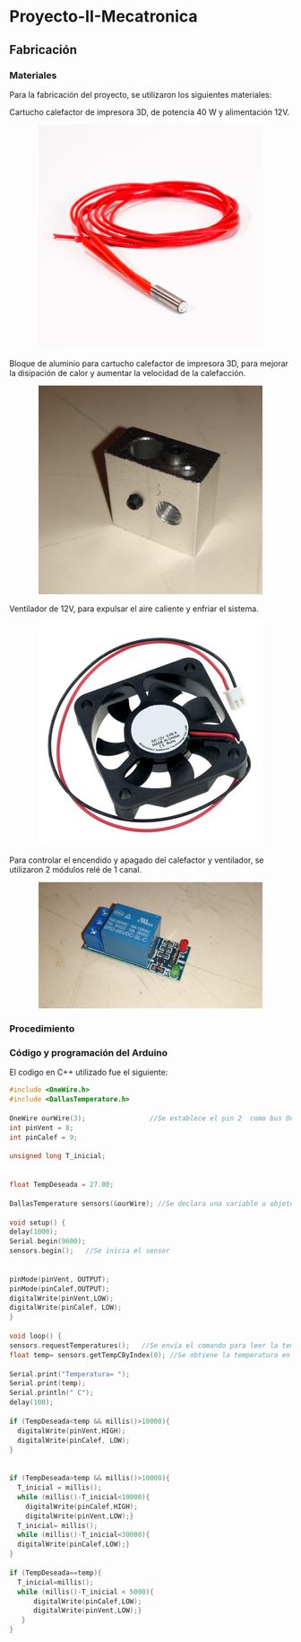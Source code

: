 # Proyecto-II-Mecatronica






## Fabricación
  
### Materiales

Para la fabricación del proyecto, se utilizaron los siguientes materiales:

Cartucho calefactor de impresora 3D, de potencia 40 W y alimentación 12V.

<div>
<p style = 'text-align:center;'>
<img src="Cartucho-calefactor-12V-40W.jpg" width="400px">
</p>
</div>

Bloque de aluminio para cartucho calefactor de impresora 3D, para mejorar la disipación de calor y aumentar la velocidad de la calefacción.
<div>
<p style = 'text-align:center;'>
<img src="Bloque.jpg" width="400px">
</p>
</div>

Ventilador de 12V, para expulsar el aire caliente y enfriar el sistema.

<div>
<p style = 'text-align:center;'>
<img src="429-1.jpg" width="400px">
</p>
</div>

Para controlar el encendido y apagado del calefactor y ventilador, se utilizaron 2 módulos relé de 1 canal.

<div>
<p style = 'text-align:center;'>
<img src="Rele.jpg" width="400px">
</p>
</div>


### Procedimiento





### Código y programación del Arduino

El codigo en C++ utilizado fue el siguiente:
  
```C++
#include <OneWire.h>                
#include <DallasTemperature.h>
 
OneWire ourWire(3);                //Se establece el pin 2  como bus OneWire
int pinVent = 8;
int pinCalef = 9;

unsigned long T_inicial;


float TempDeseada = 27.00;
 
DallasTemperature sensors(&ourWire); //Se declara una variable u objeto para nuestro sensor

void setup() {
delay(1000);
Serial.begin(9600);
sensors.begin();   //Se inicia el sensor


pinMode(pinVent, OUTPUT);
pinMode(pinCalef,OUTPUT);
digitalWrite(pinVent,LOW);
digitalWrite(pinCalef, LOW);
}
 
void loop() {
sensors.requestTemperatures();   //Se envía el comando para leer la temperatura
float temp= sensors.getTempCByIndex(0); //Se obtiene la temperatura en ºC

Serial.print("Temperatura= ");
Serial.print(temp);
Serial.println(" C");
delay(100); 

if (TempDeseada<temp && millis()>10000){
  digitalWrite(pinVent,HIGH);
  digitalWrite(pinCalef, LOW);
}


if (TempDeseada>temp && millis()>10000){
  T_inicial = millis();
  while (millis()-T_inicial<10000){
    digitalWrite(pinCalef,HIGH);
    digitalWrite(pinVent,LOW);}
  T_inicial= millis();
  while (millis()-T_inicial<30000){
  digitalWrite(pinCalef,LOW);}
}

if (TempDeseada==temp){
  T_inicial=millis();
  while (millis()-T_inicial < 5000){
      digitalWrite(pinCalef,LOW);
      digitalWrite(pinVent,LOW);}
   }
}
```
